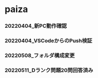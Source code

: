 # paiza

### 20220404_新PC動作確認

### 20220404_VSCodeからのPush検証

### 20220508_フォルダ構成変更

### 20220511_Dランク問題20問回答済み